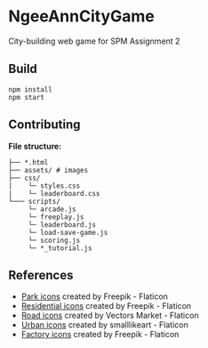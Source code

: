 # NgeeAnnCityGame
City-building web game for SPM Assignment 2

## Build
```
npm install
npm start
```

## Contributing
**File structure:**
```
├── *.html
├── assets/ # images
├── css/
|    └─ styles.css
|    └─ leaderboard.css
└─── scripts/
     └─ arcade.js
     └─ freeplay.js
     └─ leaderboard.js
     └─ load-save-game.js
     └─ scoring.js
     └─ *_tutorial.js
```

## References
<ul>
  <li><a href="https://www.flaticon.com/free-icons/park" title="park icons">Park icons</a> created by Freepik - Flaticon</li>
  <li><a href="https://www.flaticon.com/free-icons/residential" title="residential icons">Residential icons</a> created by Freepik - Flaticon</li>
  <li><a href="https://www.flaticon.com/free-icons/road" title="road icons">Road icons</a> created by Vectors Market - Flaticon</li>
  <li><a href="https://www.flaticon.com/free-icons/urban" title="urban icons">Urban icons</a> created by smalllikeart - Flaticon</li>
  <li><a href="https://www.flaticon.com/free-icons/factory" title="factory icons">Factory icons</a> created by Freepik - Flaticon</li>
</ul>
